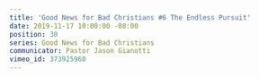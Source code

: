```yaml
---
title: 'Good News for Bad Christians #6 The Endless Pursuit'
date: 2019-11-17 10:00:00 -08:00
position: 30
series: Good News for Bad Christians
communicator: Pastor Jason Gianotti
vimeo_id: 373925960
---
```


